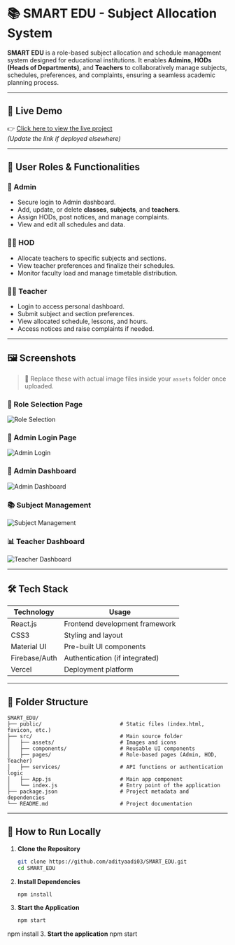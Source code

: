 # 📚 SMART EDU - Subject Allocation System

**SMART EDU** is a role-based subject allocation and schedule management system designed for educational institutions. It enables **Admins**, **HODs (Heads of Departments)**, and **Teachers** to collaboratively manage subjects, schedules, preferences, and complaints, ensuring a seamless academic planning process.

---

## 🚀 Live Demo

👉 [Click here to view the live project](https://smart-edu.vercel.app)  
*(Update the link if deployed elsewhere)*

---

## 👥 User Roles & Functionalities

### 👤 Admin
- Secure login to Admin dashboard.
- Add, update, or delete **classes**, **subjects**, and **teachers**.
- Assign HODs, post notices, and manage complaints.
- View and edit all schedules and data.

### 🧑‍🏫 HOD
- Allocate teachers to specific subjects and sections.
- View teacher preferences and finalize their schedules.
- Monitor faculty load and manage timetable distribution.

### 👨‍🏫 Teacher
- Login to access personal dashboard.
- Submit subject and section preferences.
- View allocated schedule, lessons, and hours.
- Access notices and raise complaints if needed.

---

## 🖼️ Screenshots

> 📌 Replace these with actual image files inside your `assets` folder once uploaded.

### 🔸 Role Selection Page
![Role Selection](assets/role-selection.jpg)

### 🔐 Admin Login Page
![Admin Login](assets/admin-login.jpg)

### 🧭 Admin Dashboard
![Admin Dashboard](assets/admin-dashboard.jpg)

### 📚 Subject Management
![Subject Management](assets/subject-management.jpg)

### 📊 Teacher Dashboard
![Teacher Dashboard](assets/teacher-dashboard.jpg)

---

## 🛠️ Tech Stack

| Technology     | Usage                                |
|----------------|---------------------------------------|
| React.js       | Frontend development framework        |
| CSS3           | Styling and layout                    |
| Material UI    | Pre-built UI components               |
| Firebase/Auth  | Authentication (if integrated)        |
| Vercel         | Deployment platform                   |

---

## 📁 Folder Structure

```
SMART_EDU/
├── public/                         # Static files (index.html, favicon, etc.)
├── src/                            # Main source folder
│   ├── assets/                     # Images and icons
│   ├── components/                 # Reusable UI components
│   ├── pages/                      # Role-based pages (Admin, HOD, Teacher)
│   ├── services/                   # API functions or authentication logic
│   ├── App.js                      # Main app component
│   └── index.js                    # Entry point of the application
├── package.json                    # Project metadata and dependencies
└── README.md                       # Project documentation
```



---

## 🧪 How to Run Locally

1. **Clone the Repository**
   ```bash
   git clone https://github.com/adityaadi03/SMART_EDU.git
   cd SMART_EDU
   ```

2. **Install Dependencies**
   ```bash
   npm install
   ```

3. **Start the Application**
   ```bash
   npm start
   ```

npm install
3. **Start the application**
npm start


